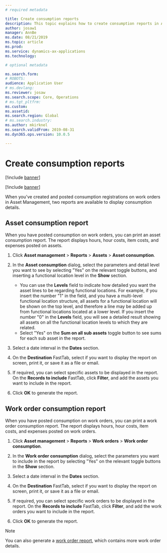 ```yaml
---
# required metadata

title: Create consumption reports
description: This topic explains how to create consumption reports in Asset Management.
author: josaw1
manager: AnnBe
ms.date: 08/21/2019
ms.topic: article
ms.prod: 
ms.service: dynamics-ax-applications
ms.technology: 

# optional metadata

ms.search.form: 
# ROBOTS: 
audience: Application User
# ms.devlang: 
ms.reviewer: josaw
ms.search.scope: Core, Operations
# ms.tgt_pltfrm: 
ms.custom: 
ms.assetid: 
ms.search.region: Global
# ms.search.industry: 
ms.author: mkirknel
ms.search.validFrom: 2019-08-31
ms.dyn365.ops.version: 10.0.5

---
```


# Create consumption reports

[!include [banner](../../includes/banner.md)]

[!include [banner](../../includes/preview-banner.md)]

When you've created and posted consumption registrations on work orders in Asset Management, two reports are available to display consumption details.


## Asset consumption report

When you have posted consumption on work orders, you can print an asset consumption report. The report displays hours, hour costs, item costs, and expenses posted on assets.

1. Click **Asset management** > **Reports** > **Assets** > **Asset consumption**.

2. In the **Asset consumption** dialog, select the parameters and detail level you want to see by selecting "Yes" on the relevant toggle buttons, and inserting a functional location level in the **Show** section.
    - You can use the **Levels** field to indicate how detailed you want the asset lines to be regarding functional locations. For example, if you insert the number "1" in the field, and you have a multi-level functional location structure, all assets for a functional location will be shown on the top level, and therefore a line may be added up from functional locations located at a lower level. If you insert the number "0" in the **Levels** field, you will see a detailed result showing all assets on all the functional location levels to which they are related. 
    - Select "Yes" on the **Sum on all sub assets** toggle button to see sums for each sub asset in the report.

3. Select a date interval in the **Dates** section.

4. On the **Destination** FastTab, select if you want to display the report on screen, print it, or save it as a file or email.

5. If required, you can select specific assets to be displayed in the report. On the **Records to include** FastTab, click **Filter**, and add the assets you want to include in the report.

6. Click **OK** to generate the report.


## Work order consumption report

When you have posted consumption on work orders, you can print a work order consumption report. The report displays hours, hour costs, item costs, and expenses posted on work orders.

1. Click **Asset management** > **Reports** > **Work orders** > **Work order consumption**.

2. In the **Work order consumption** dialog, select the parameters you want to include in the report by selecting "Yes" on the relevant toggle buttons in the **Show** section.

3. Select a date interval in the **Dates** section.

4. On the **Destination** FastTab, select if you want to display the report on screen, print it, or save it as a file or email.

5. If required, you can select specific work orders to be displayed in the report. On the **Records to include** FastTab, click **Filter**, and add the work orders you want to include in the report.

6. Click **OK** to generate the report.


>[!NOTE]
>You can also generate a [work order report](../work-orders/work-order-report.md), which contains more work order details.

